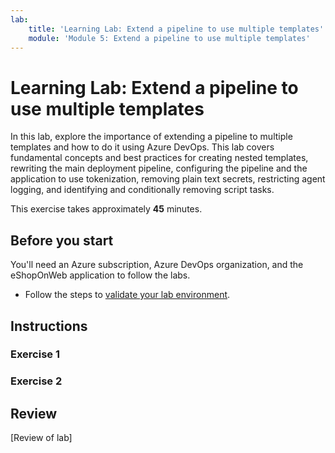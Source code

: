 ```yaml
---
lab:
    title: 'Learning Lab: Extend a pipeline to use multiple templates'
    module: 'Module 5: Extend a pipeline to use multiple templates'
---
```


# Learning Lab: Extend a pipeline to use multiple templates

In this lab, explore the importance of extending a pipeline to multiple templates and how to do it using Azure DevOps. This lab covers fundamental concepts and best practices for creating nested templates, rewriting the main deployment pipeline, configuring the pipeline and the application to use tokenization, removing plain text secrets, restricting agent logging, and identifying and conditionally removing script tasks.

This exercise takes approximately **45** minutes.

## Before you start

You'll need an Azure subscription, Azure DevOps organization, and the eShopOnWeb application to follow the labs.

- Follow the steps to [validate your lab environment](APL2001_M00_Validate_Lab_Environment.md).

## Instructions

### Exercise 1

### Exercise 2

## Review

[Review of lab]
